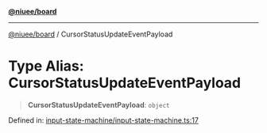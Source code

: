[**@niuee/board**](../README.md)

***

[@niuee/board](../globals.md) / CursorStatusUpdateEventPayload

# Type Alias: CursorStatusUpdateEventPayload

> **CursorStatusUpdateEventPayload**: `object`

Defined in: [input-state-machine/input-state-machine.ts:17](https://github.com/niuee/board/blob/cc09a87e934160adef876c4e11d51fd97e78653d/src/input-state-machine/input-state-machine.ts#L17)

